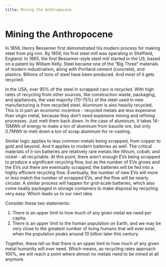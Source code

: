 ```yaml
---
title: Mining the Anthropocene
---
```


# Mining the Anthropocene

In 1856, Henry Bessemer first demonstrated his modern process for making steel from pig iron. By 1858, his first steel mill was operating in Sheffield, England. In 1865, the first Bessemer-style steel mill started in the US, based on a patent by William Kelly. Steel became one of the “Big Three” materials of modern industrialism, along with Portland cement (concrete), and plastics. Billions of tons of steel have been produced. And most of it gets recycled.

In the USA, over 95% of the steel in scrapped cars is recycled. With high rates of recycling from other sources, like construction waste, packaging, and appliances, the vast majority (70-75%) of the steel used in new manufacturing is from recycled steel. Aluminum is also heavily recycled. This is in part an economic incentive - recycled metals are less expensive than virgin metal, because they don’t need expensive mining and refining processes. Just melt them back down. In the case of aluminum, it takes 14-15MWh of energy to make a ton of aluminum from bauxite ore, but only 0.7MWh to melt down a ton of scrap aluminum for re-casting. 

Similar logic applies to less common metals being scrapped, from copper to gold and beyond. And it applies to modern batteries as well. The critical materials of li-ion batteries are relatively rare metals like lithium, cobalt, and nickel - all recyclable. At this point, there aren’t enough EVs being scrapped to produce a significant recycling flow, but as the number of EVs grows and the EVs out there are eventually scrapped, the batteries will be fed into a highly efficient recycling flow. Eventually, the number of new EVs will more or less match the number of scrapped EVs, and the flow will be nearly circular. A similar process will happen for grid-scale batteries, which also come neatly packaged in storage containers to make disposal by recycling very easy. Which leads us to our next idea.

Consider these two statements:

1. There is an upper limit to how much of any given metal we need per capita. 
2. There is an upper limit to the human population on Earth, and we may be very close to the greatest number of living humans that will ever exist, when the population peaks around 10 billion later this century. 

Together, these tell us that there is an upper limit to how much of any given metal humanity will *ever* need. Which means, as recycling rates approach 100%, we will reach a point where almost no metals need to be mined at all anymore. 